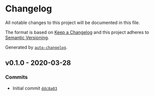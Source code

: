 # Changelog

All notable changes to this project will be documented in this file.

The format is based on [Keep a Changelog](https://keepachangelog.com/en/1.0.0/)
and this project adheres to [Semantic Versioning](https://semver.org/spec/v2.0.0.html).

Generated by [`auto-changelog`](https://github.com/CookPete/auto-changelog).

## v0.1.0 - 2020-03-28

### Commits

- Initial commit [`ddc8a03`](https://github.com/martinholden-skillsoft/node-percipio-teamswebhook/commit/ddc8a03956d904ec57926dc4013d9ab72b8ac38b)

